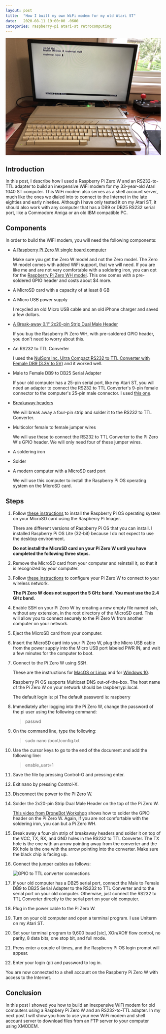 ```yaml
---
layout: post
title:  "How I built my own WiFi modem for my old Atari ST"
date:   2020-08-11 19:00:00 -0600
categories: raspberry-pi atari-st retrocomputing 
---
```


![Atari 1040 ST terminal](/assets/img/atari_st_terminal.jpeg)

## Introduction

In this post, I describe how I used a Raspberry Pi Zero W and an RS232-to-TTL adapter to build an inexpensive WiFi modem for my 33-year-old Atari 1040 ST computer. This WiFi modem also serves as a shell account server, much like the ones we dialed into to connect to the Internet in the late eighties and early nineties. Although I have only tested it on my Atari ST, it should also work with any computer that has a DB9 or DB25 RS232 serial port, like a Commodore Amiga or an old IBM compatible PC.

## Components

In order to build the WiFi modem, you will need the following components:

* [A Raspberry Pi Zero W single board computer](https://www.raspberrypi.org/products/raspberry-pi-zero-w/)

  Make sure you get the Zero W model and not the Zero model. The Zero W model comes with added WiFi support, that we will need. If you are like me and are not very comfortable with a soldering iron, you can opt for the [Raspberry Pi Zero WH model](https://www.raspberrypi.org/blog/zero-wh/). This one comes with a pre-soldered GPIO header and costs about $4 more. 

* A MicroSD card with a capacity of at least 8 GB

* A Micro USB power supply

  I recycled an old Micro USB cable and an old iPhone charger and saved a few dollars.

* [A Break-away 0.1" 2x20-pin Strip Dual Male Header](https://www.adafruit.com/product/2822)

  If you buy the Raspberry Pi Zero WH, with pre-soldered GPIO header, you don't need to worry about this. 

* An RS232 to TTL Converter

  I used the [NulSom Inc. Ultra Compact RS232 to TTL Converter with Female DB9 (3.3V to 5V)](https://www.amazon.com/gp/product/B00OPTOKI0) and it worked well.

* Male to Female DB9 to DB25 Serial Adapter  

  If your old computer has a 25-pin serial port, like my Atari ST, you will need an adapter to connect the RS232 to TTL Converter's 9-pin female connector to the computer's 25-pin male connector. I used [this one](https://www.amazon.com/gp/product/B000087RYP).

* [Breakaway headers](https://www.sparkfun.com/products/116)

  We will break away a four-pin strip and solder it to the RS232 to TTL Converter.

* Multicolor female to female jumper wires

  We will use these to connect the RS232 to TTL Converter to the Pi Zero W's GPIO header. We will only need four of these jumper wires.

* A soldering iron

* Solder

* A modern computer with a MicroSD card port

  We will use this computer to install the Raspberry Pi OS operating system on the MicroSD card. 

## Steps

1. Follow [these instructions](https://www.raspberrypi.org/documentation/installation/installing-images/) to install the Raspberry Pi OS operating system on your MicroSD card using the Raspberry Pi Imager.

     There are different versions of Raspberry Pi OS that you can install. I installed Raspberry Pi OS Lite (32-bit) because I do not expect to use the desktop environment.

     **Do not install the MicroSD card on your Pi Zero W until you have completed the following three steps.**

2. Remove the MicroSD card from your computer and reinstall it, so that it is recognized by your computer.

3. Follow [these instructions](https://www.raspberrypi.org/documentation/configuration/wireless/headless.md) to configure your Pi Zero W to connect to your wireless network.

    **The Pi Zero W does not support the 5 GHz band. You must use the 2.4 GHz band.**

4. Enable SSH on your Pi Zero W by creating a new empty file named ssh, without any extension, in the root directory of the MicroSD card. This will allow you to connect securely to the Pi Zero W from another computer on your network.

5. Eject the MicroSD card from your computer.

6. Insert the MicroSD card into your Pi Zero W, plug the Micro USB cable from the power supply into the Micro USB port labeled PWR IN, and wait a few minutes for the computer to boot.

7. Connect to the Pi Zero W using SSH. 

    These are the instructions for [MacOS or Linux](https://www.raspberrypi.org/documentation/remote-access/ssh/unix.md) and for [Windows 10](https://www.raspberrypi.org/documentation/remote-access/ssh/windows10.md).

    Raspberry Pi OS supports Multicast DNS out-of-the-box. The host name of the Pi Zero W on your network should be raspberrypi.local. 

    The default login is: pi
    The default password is: raspberry 

8. Immediately after logging into the Pi Zero W, change the password of the pi user using the following command:

    > passwd

9. On the command line, type the following:

    >sudo nano /boot/config.txt

10. Use the cursor keys to go to the end of the document and add the following line:

    > enable_uart=1

11. Save the file by pressing Control-O and pressing enter.

12. Exit nano by pressing Control-X.

13. Disconnect the power to the Pi Zero W.

14. Solder the 2x20-pin Strip Dual Male Header on the top of the Pi Zero W.

    [This video from DroneBot Workshop](https://www.youtube.com/watch?v=jYKzsLmMV6o) shows how to solder the GPIO header on the Pi Zero W. Again, if you are not comfortable with the soldering iron, you can but a Pi Zero WH.

15. Break away a four-pin strip of breakaway headers and solder it on top of the VCC, TX, RX, and GND holes in the RS232 to TTL Converter. The TX hole is the one with an arrow pointing away from the converter and the RX hole is the one with the arrow pointing into the converter. Make sure the black chip is facing up.

16. Connect the jumper cables as follows:

    ![GPIO to TTL converter connections](https://images-na.ssl-images-amazon.com/images/I/71rqEn-pyBL._AC_SL1287_.jpg "Pin 1 in GPIO to VCC in TTL; pin 6 in GPIO to GND in TTL; pin 8 in GPIO to RX in TTL; and pin 10 in GPIO to TX in TTL.")

17. If your old computer has a DB25 serial port, connect the Male to Female DB9 to DB25 Serial Adapter to the RS232 to TTL Converter and to the serial port on your old computer. Otherwise, just connect the RS232 to TTL Converter directly to the serial port on your old computer.

18. Plug in the power cable to the Pi Zero W.

19. Turn on your old computer and open a terminal program. I use Uniterm on my Atari ST. 

20. Set your terminal program to 9,600 baud [sic], XOn/XOff flow control, no parity, 8 data bits, one stop bit, and full mode.   

21. Press enter a couple of times, and the Raspberry Pi OS login prompt will appear.

22. Enter your login (pi) and password to log in.

You are now connected to a shell account on the Raspberry Pi Zero W with access to the Internet.

## Conclusion

In this post I showed you how to build an inexpensive WiFi modem for old computers using a Raspbery Pi Zero W and an RS232-to-TTL adapter. In my next post I will show you how to use your new WiFi modem and shell account server to download files from an FTP server to your computer using XMODEM.